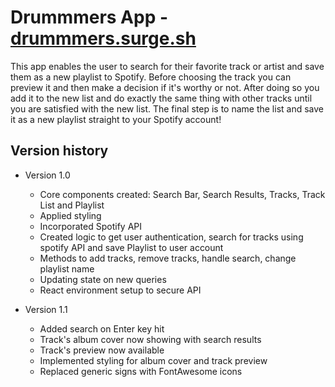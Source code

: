 # Drummmers App - [drummmers.surge.sh](http://drummmers.surge.sh)

This app enables the user to search for their favorite track or artist and save
them as a new playlist to Spotify. Before choosing the track you can preview it
and then make a decision if it's worthy or not. After doing so you add it to the
new list and do exactly the same thing with other tracks until you are satisfied
with the new list. The final step is to name the list and save it as a new playlist
straight to your Spotify account!

## Version history

- Version 1.0
  - Core components created: Search Bar, Search Results, Tracks, Track List and Playlist
  - Applied styling
  - Incorporated Spotify API
  - Created logic to get user authentication, search for tracks using spotify API and save Playlist to user account
  - Methods to add tracks, remove tracks, handle search, change playlist name
  - Updating state on new queries
  - React environment setup to secure API

- Version 1.1
  - Added search on Enter key hit
  - Track's album cover now showing with search results
  - Track's preview now available
  - Implemented styling for album cover and track preview
  - Replaced generic signs with FontAwesome icons

